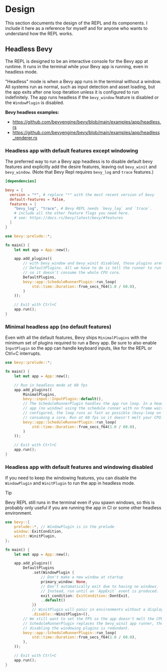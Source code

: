 # Design

This section documents the design of the REPL and its components. I include it
here as a reference for myself and for anyone who wants to understand how the
REPL works.

<!-- toc -->

## Headless Bevy

The REPL is designed to be an interactive console for the Bevy app at runtime.
It runs in the terminal while your Bevy app is running, even in headless mode.

"Headless" mode is when a Bevy app runs in the terminal without a window. All
systems run as normal, such as input detection and asset loading, but the app
exits after one loop iteration unless it is configured to run indefinitely. The
app runs headless if the `bevy_window` feature is disabled or the `WindowPlugin`
is disabled.

**Bevy headless examples:**
- https://github.com/bevyengine/bevy/blob/main/examples/app/headless.rs
- https://github.com/bevyengine/bevy/blob/main/examples/app/headless_renderer.rs

### Headless app with default features except windowing

The preferred way to run a Bevy app headless is to disable default bevy features
and explicitly add the desire features, leaving out `bevy_winit` and
`bevy_window`. (Note that Bevy Repl requires `bevy_log` and `trace` features.)

```toml
[dependencies]

bevy = { 
  version = "*", # replace "*" with the most recent version of bevy
  default-features = false,
  features = [
    "bevy_log", "trace", # Bevy REPL needs `bevy_log` and `trace`.
    # include all the other feature flags you need here.
    # see: https://docs.rs/bevy/latest/bevy/#features
  ]
}
```

```rust
use bevy::prelude::*;

fn main() {
    let mut app = App::new();

    app.add_plugins((
        // with bevy_window and bevy_winit disabled, those plugins aren't in
        // DefaultPlugins. All we have to do is tell the runner to run at 60 fps
        // so it doesn't consume the whole CPU core.
        DefaultPlugins,
        bevy::app::ScheduleRunnerPlugin::run_loop(
            std::time::Duration::from_secs_f64(1.0 / 60.0),
        )
    ));

    // Exit with Ctrl+C
    app.run();
}
```

### Minimal headless app (no default features)

Even with all the default features, Bevy ships `MinimalPlugins` with the minimum
set of plugins required to run a Bevy app. Be sure to also enable `InputPlugin`
so the app can handle keyboard inputs, like for the REPL or Ctrl+C interrupts.

```rust
use bevy::prelude::*;

fn main() {
    let mut app = App::new();

    // Run in headless mode at 60 fps
    app.add_plugins((
        MinimalPlugins,
        bevy::input::InputPlugin::default(),
        // The ScheduleRunnerPlugin handles the app run loop. In a headless Bevy
        // app (no window) using the schedule runner with no frame wait
        // configured, the loop runs as fast as possible (busy-loop on native),
        // consuming a core. Run at 60 fps so it doesn't melt your CPU.
        bevy::app::ScheduleRunnerPlugin::run_loop(
            std::time::Duration::from_secs_f64(1.0 / 60.0),
        )
    ));

    // Exit with Ctrl+C
    app.run();
}
```

### Headless app with default features and windowing disabled

If you need to keep the windowing features, you can disable the `WindowPlugin`
and `WinitPlugin` to run the app in headless mode.

 > [!TIP]
 > Bevy REPL still runs in the terminal even if you spawn windows, so this
 > is probably only useful if you are running the app in CI or some other headless
 > environment.

```rust
use bevy::{
    prelude::*, // WindowPlugin is in the prelude
    window::ExitCondition,
    winit::WinitPlugin,
};

fn main() {
    let mut app = App::new();

    app.add_plugins((
        DefaultPlugins
            .set(WindowPlugin {
                // Don't make a new window at startup
                primary_window: None,
                // Don’t automatically exit due to having no windows.
                // Instead, run until an `AppExit` event is produced.
                exit_condition: ExitCondition::DontExit,
                ..default()
            })
            // WinitPlugin will panic in environments without a display server.
            .disable::<WinitPlugin>(),
        // We still want to set the FPS so the app doesn't melt the CPU.
        // ScheduleRunnerPlugin replaces the bevy_winit app runner, though, so
        // disabling the windowing plugins is redundant.
        bevy::app::ScheduleRunnerPlugin::run_loop(
            std::time::Duration::from_secs_f64(1.0 / 60.0),
        ),
    ));

    // Exit with Ctrl+C
    app.run();
}
```
